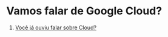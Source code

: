 # Vamos falar de Google Cloud?

1. [Você já ouviu falar sobre Cloud?](https://github.com/ariana-caetano/google-cloud/blob/59856181c154e952665218eef72c76ca9f80049c/OuviuFalarCloud.md)
